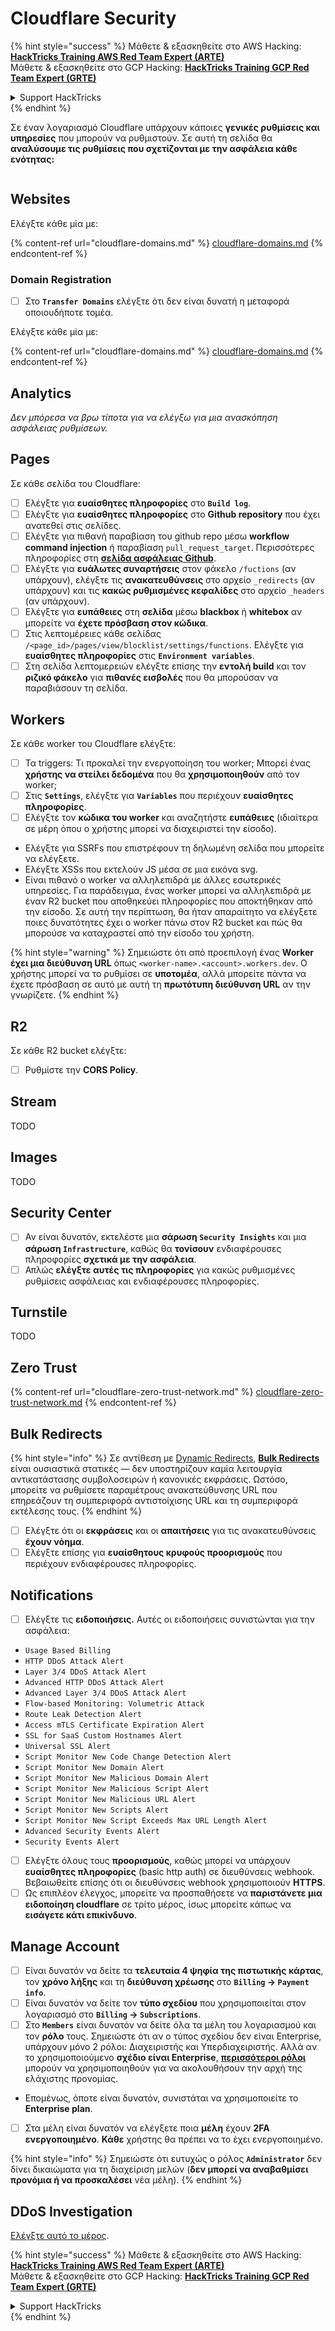 # Cloudflare Security

{% hint style="success" %}
Μάθετε & εξασκηθείτε στο AWS Hacking:<img src="../../.gitbook/assets/image (1) (1) (1).png" alt="" data-size="line">[**HackTricks Training AWS Red Team Expert (ARTE)**](https://training.hacktricks.xyz/courses/arte)<img src="../../.gitbook/assets/image (1) (1) (1).png" alt="" data-size="line">\
Μάθετε & εξασκηθείτε στο GCP Hacking: <img src="../../.gitbook/assets/image (2).png" alt="" data-size="line">[**HackTricks Training GCP Red Team Expert (GRTE)**<img src="../../.gitbook/assets/image (2).png" alt="" data-size="line">](https://training.hacktricks.xyz/courses/grte)

<details>

<summary>Support HackTricks</summary>

* Ελέγξτε τα [**σχέδια συνδρομής**](https://github.com/sponsors/carlospolop)!
* **Εγγραφείτε στην** 💬 [**ομάδα Discord**](https://discord.gg/hRep4RUj7f) ή στην [**ομάδα telegram**](https://t.me/peass) ή **ακολουθήστε** μας στο **Twitter** 🐦 [**@hacktricks\_live**](https://twitter.com/hacktricks_live)**.**
* **Μοιραστείτε κόλπα hacking υποβάλλοντας PRs στα** [**HackTricks**](https://github.com/carlospolop/hacktricks) και [**HackTricks Cloud**](https://github.com/carlospolop/hacktricks-cloud) github repos.

</details>
{% endhint %}

Σε έναν λογαριασμό Cloudflare υπάρχουν κάποιες **γενικές ρυθμίσεις και υπηρεσίες** που μπορούν να ρυθμιστούν. Σε αυτή τη σελίδα θα **αναλύσουμε τις ρυθμίσεις που σχετίζονται με την ασφάλεια κάθε ενότητας:**

<figure><img src="../../.gitbook/assets/image (117).png" alt=""><figcaption></figcaption></figure>

## Websites

Ελέγξτε κάθε μία με:

{% content-ref url="cloudflare-domains.md" %}
[cloudflare-domains.md](cloudflare-domains.md)
{% endcontent-ref %}

### Domain Registration

* [ ] Στο **`Transfer Domains`** ελέγξτε ότι δεν είναι δυνατή η μεταφορά οποιουδήποτε τομέα.

Ελέγξτε κάθε μία με:

{% content-ref url="cloudflare-domains.md" %}
[cloudflare-domains.md](cloudflare-domains.md)
{% endcontent-ref %}

## Analytics

_Δεν μπόρεσα να βρω τίποτα για να ελέγξω για μια ανασκόπηση ασφάλειας ρυθμίσεων._

## Pages

Σε κάθε σελίδα του Cloudflare:

* [ ] Ελέγξτε για **ευαίσθητες πληροφορίες** στο **`Build log`**.
* [ ] Ελέγξτε για **ευαίσθητες πληροφορίες** στο **Github repository** που έχει ανατεθεί στις σελίδες.
* [ ] Ελέγξτε για πιθανή παραβίαση του github repo μέσω **workflow command injection** ή παραβίαση `pull_request_target`. Περισσότερες πληροφορίες στη [**σελίδα ασφάλειας Github**](../github-security/).
* [ ] Ελέγξτε για **ευάλωτες συναρτήσεις** στον φάκελο `/fuctions` (αν υπάρχουν), ελέγξτε τις **ανακατευθύνσεις** στο αρχείο `_redirects` (αν υπάρχουν) και τις **κακώς ρυθμισμένες κεφαλίδες** στο αρχείο `_headers` (αν υπάρχουν).
* [ ] Ελέγξτε για **ευπάθειες** στη **σελίδα** μέσω **blackbox** ή **whitebox** αν μπορείτε να **έχετε πρόσβαση στον κώδικα**.
* [ ] Στις λεπτομέρειες κάθε σελίδας `/<page_id>/pages/view/blocklist/settings/functions`. Ελέγξτε για **ευαίσθητες πληροφορίες** στις **`Environment variables`**.
* [ ] Στη σελίδα λεπτομερειών ελέγξτε επίσης την **εντολή build** και τον **ριζικό φάκελο** για **πιθανές εισβολές** που θα μπορούσαν να παραβιάσουν τη σελίδα.

## **Workers**

Σε κάθε worker του Cloudflare ελέγξτε:

* [ ] Τα triggers: Τι προκαλεί την ενεργοποίηση του worker; Μπορεί ένας **χρήστης να στείλει δεδομένα** που θα **χρησιμοποιηθούν** από τον worker;
* [ ] Στις **`Settings`**, ελέγξτε για **`Variables`** που περιέχουν **ευαίσθητες πληροφορίες**.
* [ ] Ελέγξτε τον **κώδικα του worker** και αναζητήστε **ευπάθειες** (ιδιαίτερα σε μέρη όπου ο χρήστης μπορεί να διαχειριστεί την είσοδο).
* Ελέγξτε για SSRFs που επιστρέφουν τη δηλωμένη σελίδα που μπορείτε να ελέγξετε.
* Ελέγξτε XSSs που εκτελούν JS μέσα σε μια εικόνα svg.
* Είναι πιθανό ο worker να αλληλεπιδρά με άλλες εσωτερικές υπηρεσίες. Για παράδειγμα, ένας worker μπορεί να αλληλεπιδρά με έναν R2 bucket που αποθηκεύει πληροφορίες που αποκτήθηκαν από την είσοδο. Σε αυτή την περίπτωση, θα ήταν απαραίτητο να ελέγξετε ποιες δυνατότητες έχει ο worker πάνω στον R2 bucket και πώς θα μπορούσε να καταχραστεί από την είσοδο του χρήστη.

{% hint style="warning" %}
Σημειώστε ότι από προεπιλογή ένας **Worker έχει μια διεύθυνση URL** όπως `<worker-name>.<account>.workers.dev`. Ο χρήστης μπορεί να το ρυθμίσει σε **υποτομέα**, αλλά μπορείτε πάντα να έχετε πρόσβαση σε αυτό με αυτή τη **πρωτότυπη διεύθυνση URL** αν την γνωρίζετε.
{% endhint %}

## R2

Σε κάθε R2 bucket ελέγξτε:

* [ ] Ρυθμίστε την **CORS Policy**.

## Stream

TODO

## Images

TODO

## Security Center

* [ ] Αν είναι δυνατόν, εκτελέστε μια **σάρωση `Security Insights`** και μια **σάρωση `Infrastructure`**, καθώς θα **τονίσουν** ενδιαφέρουσες πληροφορίες **σχετικά με την ασφάλεια**.
* [ ] Απλώς **ελέγξτε αυτές τις πληροφορίες** για κακώς ρυθμισμένες ρυθμίσεις ασφάλειας και ενδιαφέρουσες πληροφορίες.

## Turnstile

TODO

## **Zero Trust**

{% content-ref url="cloudflare-zero-trust-network.md" %}
[cloudflare-zero-trust-network.md](cloudflare-zero-trust-network.md)
{% endcontent-ref %}

## Bulk Redirects

{% hint style="info" %}
Σε αντίθεση με [Dynamic Redirects](https://developers.cloudflare.com/rules/url-forwarding/dynamic-redirects/), [**Bulk Redirects**](https://developers.cloudflare.com/rules/url-forwarding/bulk-redirects/) είναι ουσιαστικά στατικές — δεν υποστηρίζουν καμία λειτουργία αντικατάστασης συμβολοσειρών ή κανονικές εκφράσεις. Ωστόσο, μπορείτε να ρυθμίσετε παραμέτρους ανακατεύθυνσης URL που επηρεάζουν τη συμπεριφορά αντιστοίχισης URL και τη συμπεριφορά εκτέλεσης τους.
{% endhint %}

* [ ] Ελέγξτε ότι οι **εκφράσεις** και οι **απαιτήσεις** για τις ανακατευθύνσεις **έχουν νόημα**.
* [ ] Ελέγξτε επίσης για **ευαίσθητους κρυφούς προορισμούς** που περιέχουν ενδιαφέρουσες πληροφορίες.

## Notifications

* [ ] Ελέγξτε τις **ειδοποιήσεις.** Αυτές οι ειδοποιήσεις συνιστώνται για την ασφάλεια:
* `Usage Based Billing`
* `HTTP DDoS Attack Alert`
* `Layer 3/4 DDoS Attack Alert`
* `Advanced HTTP DDoS Attack Alert`
* `Advanced Layer 3/4 DDoS Attack Alert`
* `Flow-based Monitoring: Volumetric Attack`
* `Route Leak Detection Alert`
* `Access mTLS Certificate Expiration Alert`
* `SSL for SaaS Custom Hostnames Alert`
* `Universal SSL Alert`
* `Script Monitor New Code Change Detection Alert`
* `Script Monitor New Domain Alert`
* `Script Monitor New Malicious Domain Alert`
* `Script Monitor New Malicious Script Alert`
* `Script Monitor New Malicious URL Alert`
* `Script Monitor New Scripts Alert`
* `Script Monitor New Script Exceeds Max URL Length Alert`
* `Advanced Security Events Alert`
* `Security Events Alert`
* [ ] Ελέγξτε όλους τους **προορισμούς**, καθώς μπορεί να υπάρχουν **ευαίσθητες πληροφορίες** (basic http auth) σε διευθύνσεις webhook. Βεβαιωθείτε επίσης ότι οι διευθύνσεις webhook χρησιμοποιούν **HTTPS**.
* [ ] Ως επιπλέον έλεγχος, μπορείτε να προσπαθήσετε να **παριστάνετε μια ειδοποίηση cloudflare** σε τρίτο μέρος, ίσως μπορείτε κάπως να **εισάγετε κάτι επικίνδυνο**.

## Manage Account

* [ ] Είναι δυνατόν να δείτε τα **τελευταία 4 ψηφία της πιστωτικής κάρτας**, τον **χρόνο λήξης** και τη **διεύθυνση χρέωσης** στο **`Billing` -> `Payment info`**.
* [ ] Είναι δυνατόν να δείτε τον **τύπο σχεδίου** που χρησιμοποιείται στον λογαριασμό στο **`Billing` -> `Subscriptions`**.
* [ ] Στο **`Members`** είναι δυνατόν να δείτε όλα τα μέλη του λογαριασμού και τον **ρόλο** τους. Σημειώστε ότι αν ο τύπος σχεδίου δεν είναι Enterprise, υπάρχουν μόνο 2 ρόλοι: Διαχειριστής και Υπερδιαχειριστής. Αλλά αν το χρησιμοποιούμενο **σχέδιο είναι Enterprise**, [**περισσότεροι ρόλοι**](https://developers.cloudflare.com/fundamentals/account-and-billing/account-setup/account-roles/) μπορούν να χρησιμοποιηθούν για να ακολουθήσουν την αρχή της ελάχιστης προνομίας.
* Επομένως, όποτε είναι δυνατόν, συνιστάται να χρησιμοποιείτε το **Enterprise plan**.
* [ ] Στα μέλη είναι δυνατόν να ελέγξετε ποια **μέλη** έχουν **2FA ενεργοποιημένο**. **Κάθε** χρήστης θα πρέπει να το έχει ενεργοποιημένο.

{% hint style="info" %}
Σημειώστε ότι ευτυχώς ο ρόλος **`Administrator`** δεν δίνει δικαιώματα για τη διαχείριση μελών (**δεν μπορεί να αναβαθμίσει προνόμια ή να προσκαλέσει** νέα μέλη).
{% endhint %}

## DDoS Investigation

[Ελέγξτε αυτό το μέρος](cloudflare-domains.md#cloudflare-ddos-protection).

{% hint style="success" %}
Μάθετε & εξασκηθείτε στο AWS Hacking:<img src="../../.gitbook/assets/image (1) (1) (1).png" alt="" data-size="line">[**HackTricks Training AWS Red Team Expert (ARTE)**](https://training.hacktricks.xyz/courses/arte)<img src="../../.gitbook/assets/image (1) (1) (1).png" alt="" data-size="line">\
Μάθετε & εξασκηθείτε στο GCP Hacking: <img src="../../.gitbook/assets/image (2).png" alt="" data-size="line">[**HackTricks Training GCP Red Team Expert (GRTE)**<img src="../../.gitbook/assets/image (2).png" alt="" data-size="line">](https://training.hacktricks.xyz/courses/grte)

<details>

<summary>Support HackTricks</summary>

* Ελέγξτε τα [**σχέδια συνδρομής**](https://github.com/sponsors/carlospolop)!
* **Εγγραφείτε στην** 💬 [**ομάδα Discord**](https://discord.gg/hRep4RUj7f) ή στην [**ομάδα telegram**](https://t.me/peass) ή **ακολουθήστε** μας στο **Twitter** 🐦 [**@hacktricks\_live**](https://twitter.com/hacktricks_live)**.**
* **Μοιραστείτε κόλπα hacking υποβάλλοντας PRs στα** [**HackTricks**](https://github.com/carlospolop/hacktricks) και [**HackTricks Cloud**](https://github.com/carlospolop/hacktricks-cloud) github repos.

</details>
{% endhint %}
